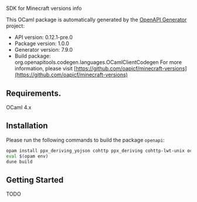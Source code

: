# 
SDK for Minecraft versions info

This OCaml package is automatically generated by the [OpenAPI Generator](https://openapi-generator.tech) project:

- API version: 0.12.1-pre.0
- Package version: 1.0.0
- Generator version: 7.9.0
- Build package: org.openapitools.codegen.languages.OCamlClientCodegen
For more information, please visit [https://github.com/oapicf/minecraft-versions](https://github.com/oapicf/minecraft-versions)

## Requirements.

OCaml 4.x

## Installation

Please run the following commands to build the package `openapi`:

```sh
opam install ppx_deriving_yojson cohttp ppx_deriving cohttp-lwt-unix ocaml-migrate-parsetree
eval $(opam env)
dune build
```

## Getting Started

TODO
